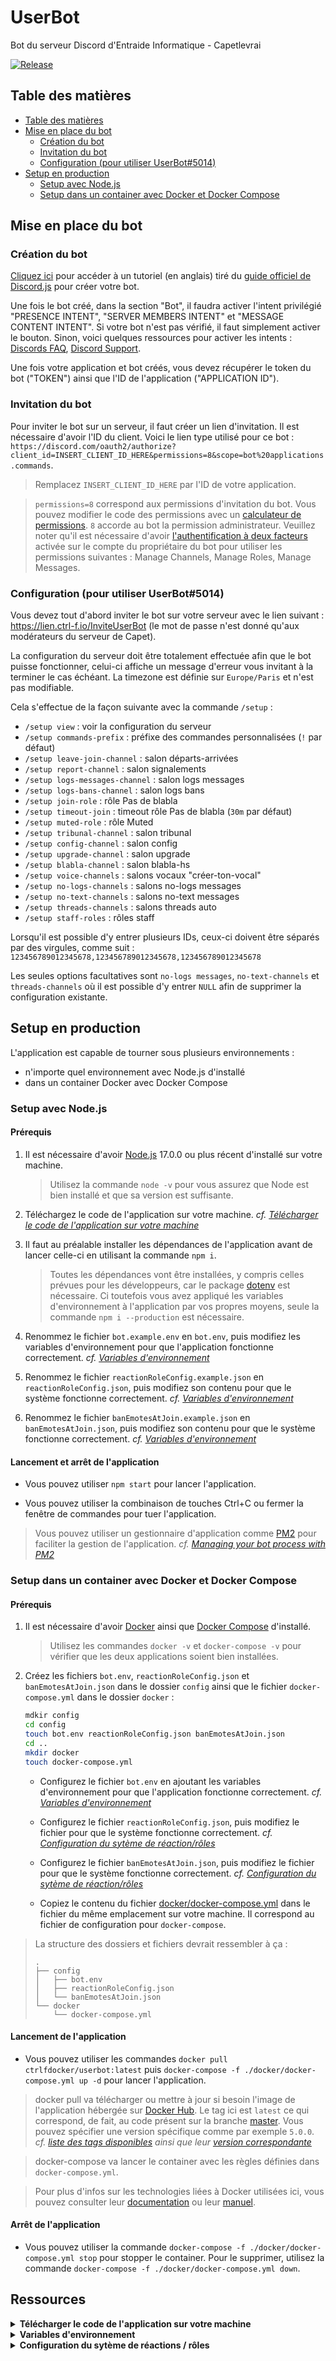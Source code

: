 # UserBot

Bot du serveur Discord d'Entraide Informatique - Capetlevrai

[![Release](https://img.shields.io/github/v/release/Association-CTRL-F/UserBot?include_prereleases)](https://github.com/Association-CTRL-F/UserBot/releases)

## Table des matières

- [Table des matières](#table-des-matières)
- [Mise en place du bot](#mise-en-place-du-bot)
	- [Création du bot](#création-du-bot)
	- [Invitation du bot](#invitation-du-bot)
    - [Configuration (pour utiliser UserBot#5014)](#configuration-pour-utiliser-userbot5014)
- [Setup en production](#setup-en-production)
	- [Setup avec Node.js](#setup-avec-nodejs)
	- [Setup dans un container avec Docker et Docker Compose](#setup-dans-un-container-avec-docker-et-docker-compose)

## Mise en place du bot

### Création du bot

[Cliquez ici](https://discordjs.guide/preparations/setting-up-a-bot-application.html#creating-your-bot) pour accéder à un tutoriel (en anglais) tiré du [guide officiel de Discord.js](https://discordjs.guide/) pour créer votre bot.

Une fois le bot créé, dans la section "Bot", il faudra activer l'intent privilégié "PRESENCE INTENT", "SERVER MEMBERS INTENT" et "MESSAGE CONTENT INTENT". Si votre bot n'est pas vérifié, il faut simplement activer le bouton. Sinon, voici quelques ressources pour activer les intents : [Discords FAQ](https://dis.gd/gwupdate), [Discord Support](https://dis.gd/contact).

Une fois votre application et bot créés, vous devez récupérer le token du bot ("TOKEN") ainsi que l'ID de l'application ("APPLICATION ID").

### Invitation du bot

Pour inviter le bot sur un serveur, il faut créer un lien d'invitation. Il est nécessaire d'avoir l'ID du client. Voici le lien type utilisé pour ce bot : `https://discord.com/oauth2/authorize?client_id=INSERT_CLIENT_ID_HERE&permissions=8&scope=bot%20applications.commands`.

> Remplacez `INSERT_CLIENT_ID_HERE` par l'ID de votre application.

> `permissions=8` correspond aux permissions d'invitation du bot. Vous pouvez modifier le code des permissions avec un [calculateur de permissions](https://discordapi.com/permissions.html). `8` accorde au bot la permission administrateur. Veuillez noter qu'il est nécessaire d'avoir [l'authentification à deux facteurs](https://support.discord.com/hc/fr/articles/219576828-Mise-en-place-de-l-authentification-%C3%A0-deux-facteurs) activée sur le compte du propriétaire du bot pour utiliser les permissions suivantes : Manage Channels, Manage Roles, Manage Messages.

### Configuration (pour utiliser UserBot#5014)

Vous devez tout d'abord inviter le bot sur votre serveur avec le lien suivant : https://lien.ctrl-f.io/InviteUserBot (le mot de passe n'est donné qu'aux modérateurs du serveur de Capet).

La configuration du serveur doit être totalement effectuée afin que le bot puisse fonctionner, celui-ci affiche un message d'erreur vous invitant à la terminer le cas échéant. La timezone est définie sur `Europe/Paris` et n'est pas modifiable.

Cela s'effectue de la façon suivante avec la commande `/setup` :
* `/setup view` : voir la configuration du serveur
* `/setup commands-prefix` : préfixe des commandes personnalisées (`!` par défaut)
* `/setup leave-join-channel` : salon départs-arrivées
* `/setup report-channel` : salon signalements
* `/setup logs-messages-channel` : salon logs messages
* `/setup logs-bans-channel` : salon logs bans
* `/setup join-role` : rôle Pas de blabla
* `/setup timeout-join` : timeout rôle Pas de blabla (`30m` par défaut)
* `/setup muted-role` : rôle Muted
* `/setup tribunal-channel` : salon tribunal
* `/setup config-channel` : salon config
* `/setup upgrade-channel` : salon upgrade
* `/setup blabla-channel` : salon blabla-hs
* `/setup voice-channels` : salons vocaux "créer-ton-vocal"
* `/setup no-logs-channels` : salons no-logs messages
* `/setup no-text-channels` : salons no-text messages
* `/setup threads-channels` : salons threads auto
* `/setup staff-roles` : rôles staff

Lorsqu'il est possible d'y entrer plusieurs IDs, ceux-ci doivent être séparés par des virgules, comme suit : `123456789012345678,123456789012345678,123456789012345678`

Les seules options facultatives sont `no-logs messages`, `no-text-channels` et `threads-channels` où il est possible d'y entrer `NULL` afin de supprimer la configuration existante.

## Setup en production

L'application est capable de tourner sous plusieurs environnements :

- n'importe quel environnement avec Node.js d'installé
- dans un container Docker avec Docker Compose

### Setup avec Node.js

#### Prérequis

1. Il est nécessaire d'avoir [Node.js](https://nodejs.org/fr) 17.0.0 ou plus récent d'installé sur votre machine.

	> Utilisez la commande `node -v` pour vous assurez que Node est bien installé et que sa version est suffisante.

2. Téléchargez le code de l'application sur votre machine. _cf. [Télécharger le code de l'application sur votre machine](#download)_

3. Il faut au préalable installer les dépendances de l'application avant de lancer celle-ci en utilisant la commande `npm i`.

	> Toutes les dépendances vont être installées, y compris celles prévues pour les développeurs, car le package [dotenv](https://www.npmjs.com/package/dotenv) est nécessaire. Ci toutefois vous avez appliqué les variables d'environnement à l'application par vos propres moyens, seule la commande `npm i --production` est nécessaire.

4. Renommez le fichier `bot.example.env` en `bot.env`, puis modifiez les variables d'environnement pour que l'application fonctionne correctement. _cf. [Variables d'environnement](#environnement)_

5. Renommez le fichier `reactionRoleConfig.example.json` en `reactionRoleConfig.json`, puis modifiez son contenu pour que le système fonctionne correctement. _cf. [Variables d'environnement](#environnement)_

6. Renommez le fichier `banEmotesAtJoin.example.json` en `banEmotesAtJoin.json`, puis modifiez son contenu pour que le système fonctionne correctement. _cf. [Variables d'environnement](#environnement)_

#### Lancement et arrêt de l'application

-   Vous pouvez utiliser `npm start` pour lancer l'application.

-   Vous pouvez utiliser la combinaison de touches Ctrl+C ou fermer la fenêtre de commandes pour tuer l'application.

> Vous pouvez utiliser un gestionnaire d'application comme [PM2](https://pm2.keymetrics.io) pour faciliter la gestion de l'application. _cf. [ Managing your bot process with PM2](https://discordjs.guide/improving-dev-environment/pm2.html)_


### Setup dans un container avec Docker et Docker Compose

#### Prérequis

1. Il est nécessaire d'avoir [Docker](https://docs.docker.com/get-docker) ainsi que [Docker Compose](https://docs.docker.com/compose/install) d'installé.
	> Utilisez les commandes `docker -v` et `docker-compose -v` pour vérifier que les deux applications soient bien installées.

2. Créez les fichiers `bot.env`, `reactionRoleConfig.json` et `banEmotesAtJoin.json` dans le dossier `config` ainsi que le fichier `docker-compose.yml` dans le dossier `docker` :
	```bash
	mdkir config
	cd config
	touch bot.env reactionRoleConfig.json banEmotesAtJoin.json
	cd ..
	mkdir docker
	touch docker-compose.yml
	```

   - Configurez le fichier `bot.env` en ajoutant les variables d'environnement pour que l'application fonctionne correctement. _cf. [Variables d'environnement](#environnement)_

   - Configurez le fichier `reactionRoleConfig.json`, puis modifiez le fichier pour que le système fonctionne correctement. _cf. [Configuration du sytème de réaction/rôles](#reaction)_

   - Configurez le fichier `banEmotesAtJoin.json`, puis modifiez le fichier pour que le système fonctionne correctement. _cf. [Configuration du sytème de réaction/rôles](#reaction)_

   - Copiez le contenu du fichier [docker/docker-compose.yml](docker/docker-compose.yml) dans le fichier du même emplacement sur votre machine. Il correspond au fichier de configuration pour `docker-compose`.

> La structure des dossiers et fichiers devrait ressembler à ça :
> ```
> .
> ├── config
> │   ├── bot.env
> │   ├── reactionRoleConfig.json
> │   └── banEmotesAtJoin.json
> └── docker
> 	  └── docker-compose.yml
> ```

#### Lancement de l'application

-   Vous pouvez utiliser les commandes `docker pull ctrlfdocker/userbot:latest` puis `docker-compose -f ./docker/docker-compose.yml up -d` pour lancer l'application.

> docker pull va télécharger ou mettre à jour si besoin l'image de l'application hébergée sur [Docker Hub](https://hub.docker.com/repository/docker/ctrlfdocker/userbot). Le tag ici est `latest` ce qui correspond, de fait, au code présent sur la branche [master](https://github.com/Association-CTRL-F/UserBot/tree/master). Vous pouvez spécifier une version spécifique comme par exemple `5.0.0`. _cf. [liste des tags disponibles](https://hub.docker.com/repository/registry-1.docker.io/ctrlfdocker/userbot/tags?page=1) ainsi que leur [version correspondante](https://github.com/Association-CTRL-F/UserBot/releases)_

> docker-compose va lancer le container avec les règles définies dans `docker-compose.yml`.

> Pour plus d'infos sur les technologies liées à Docker utilisées ici, vous pouvez consulter leur [documentation](https://docs.docker.com/reference) ou leur [manuel](https://docs.docker.com/engine).

#### Arrêt de l'application

-   Vous pouvez utiliser la commande `docker-compose -f ./docker/docker-compose.yml stop` pour stopper le container. Pour le supprimer, utilisez la commande `docker-compose -f ./docker/docker-compose.yml down`.

## Ressources

</details>

<details id='download'>
<summary><b>Télécharger le code de l'application sur votre machine</b></summary>

Vous pouvez télécharger le code de l'application sur votre machine

-   en [clonant le repository](https://docs.github.com/en/free-pro-team@latest/github/creating-cloning-and-archiving-repositories/cloning-a-repository)
-   ou en téléchargeant le code source

</details>

<details id='environnement'>
<summary><b>Variables d'environnement</b></summary>

Le bot repose sur les variables d'environnement pour pouvoir fonctionner.

#### Fichier bot.env

> Exemple disponible [ici](config/env/bot.example.env) :
> ```env
> DISCORD_TOKEN=""
> DB_HOST=""
> DB_USER=""
> DB_PASS=""
> DN_NAME_URLS_API=""
> DN_NAME_USERBOT=""
> RICH_PRESENCE_TEXT=""
> ```

| Variable           | Description                                                                                                      |
| ------------------ | ---------------------------------------------------------------------------------------------------------------- |
| DISCORD_TOKEN      | [Token secret du bot Discord](https://discordjs.guide/preparations/setting-up-a-bot-application.html#your-token) |
| DB_HOST            | Serveur MySQL                                                                                                    |
| DB_USER            | Nom d'utilisateur MySQL                                                                                          |
| DB_PASS            | Mot de passe MySQL                                                                                               |
| DN_NAME_URLS_API   | Base de données des URLs courtes                                                                                 |
| DN_NAME_USERBOT    | Base de données du bot                                                                                           |
| RICH_PRESENCE_TEXT | Texte de présence du bot                                                                                         |

> Pour pouvoir récupérer les identifiants (ID) sur Discord, il faut [activer le mode développeur](https://support.discord.com/hc/fr/articles/206346498-O%C3%B9-trouver-l-ID-de-mon-compte-utilisateur-serveur-message).

</details>

</details>

<details id='reaction'>
<summary><b>Configuration du sytème de réactions / rôles</b></summary>

#### Fichier reactionRoleConfig.json

> Exemple disponible [ici](config/env/reactionRoleConfig.example.json) :
> ```js
> [
> 	{
> 		// Salon n°1
> 		"channelID": "123456789123456789",
> 		"messageArray": [
> 			// Message n°1
> 			{
> 				// ID du message
> 				"messageID": "123456789123456789",
> 				// Émoji unicode en clé, objet avec "id" en valeur
> 				"emojiRoleMap": {
> 					"💸": { "id": "123456789123456789" },
> 					"🔧": { "id": "123456789123456789" }
> 				}
> 			},
> 			// Message n°2
> 			{
> 				// ID du message
> 				"messageID": "123456789123456789",
> 				// Émoji unicode en clé, objet avec "id" et giveJoinRole en valeur
> 				"emojiRoleMap": {
> 					"🥵": { "id": "123456789123456789" },
> 					"✅": { "id": "123456789123456789", "giveJoinRole": true }
> 				}
> 			}
> 		]
> 	},
> 	{
> 		"channelID": "123456789123456789",
> 		"messageArray": [
> 			{
> 				"messageID": "123456789123456789",
> 				"emojiRoleMap": {
> 					"123456789123456789": { "id": "123456789123456789" },
> 					"987654321987654321": { "id": "123456789123456789" }
> 				}
> 			},
> 			{
> 				"messageID": "123456789123456789",
> 				"emojiRoleMap": {
> 					"123456789123456789": { "id": "123456789123456789" },
> 					"987654321987654321": { "id": "123456789123456789", "giveJoinRole": true }
> 				}
> 			}
> 		]
> 	}
> ]
> ```

> Pour pouvoir récupérer les identifiants (ID) sur Discord, il faut [activer le mode développeur](https://support.discord.com/hc/fr/articles/206346498-O%C3%B9-trouver-l-ID-de-mon-compte-utilisateur-serveur-message).

> Pour désactiver le système, le fichier doit être composé d'un tableau (array) **vide** :
> ```js
> []
> ```

#### Fichier banEmotesAtJoin.json

> Exemple disponible [ici](config/env/banEmotesAtJoin.example.json) :
> ```js
> [
> 	// Réaction sous forme d'émoji unicode ou son ID, texte de raison
> 	["🔨", "Reason 1"],
> 	["🧹", "Reason 2"],
> 	["123456789123456789", "Reason 3"],
> 	["123456789123456789", "Reason 4"]
> ]
> ```

-  Pour récupérer les émojis :
   - unicode : mettre un `\` avant l'émoji. Exemple : pour `:white_check_mark:`, l'émoji unicode est `✅`.
   - personnalisés : mettre un `\` avant l'émoji et récupérer l'ID. Exemple : pour `\<:lul:719519281682972703>`, l'ID est `719519281682972703`.

</details>